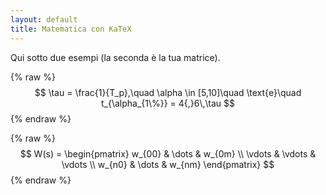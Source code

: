 ```yaml
---
layout: default
title: Matematica con KaTeX
---
```


Qui sotto due esempi (la seconda è la tua matrice).

{% raw %}
$$
\tau = \frac{1}{T_p},\quad \alpha \in [5,10]\quad \text{e}\quad t_{\alpha_{1\%}} = 4{,}6\,\tau
$$
{% endraw %}

{% raw %}
$$
W(s) =
\begin{pmatrix}
w_{00} & \dots & w_{0m} \\
\vdots & \vdots & \vdots \\
w_{n0} & \dots & w_{nm}
\end{pmatrix}
$$
{% endraw %}
